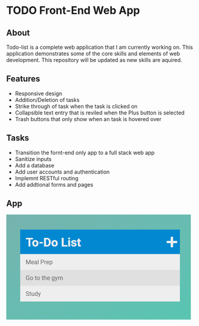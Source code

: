 # TODO Front-End Web App

## About
Todo-list is a complete web application that I am currently working on. This application demonstrates some of the core skills and elements 
of web development. This repository will be updated as new skills are aquired.

## Features

* Responsive design
* Addition/Deletion of tasks 
* Strike through of task when the task is clicked on
* Collapsible text entry that is reviled when the Plus button is selected
* Trash buttons that only show when an task is hovered over

## Tasks
  * Transition the fornt-end only app to a full stack web app
  * Sanitize inputs
  * Add a database
  * Add user accounts and authentication
  * Implemnt RESTful routing
  * Add addtional forms and pages


## App
![alt text](https://github.com/MattVastarelli/TODO-WebApp/blob/master/assets/img/todo.PNG)
